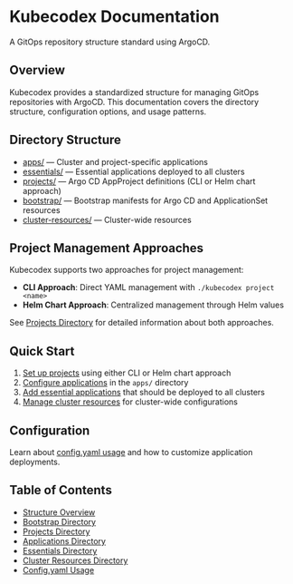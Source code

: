 # Kubecodex Documentation

A GitOps repository structure standard using ArgoCD.

## Overview

Kubecodex provides a standardized structure for managing GitOps repositories with ArgoCD. This documentation covers the directory structure, configuration options, and usage patterns.

## Directory Structure

- [apps/](apps.md) — Cluster and project-specific applications
- [essentials/](essentials.md) — Essential applications deployed to all clusters
- [projects/](projects.md) — Argo CD AppProject definitions (CLI or Helm chart approach)
- [bootstrap/](bootstrap.md) — Bootstrap manifests for Argo CD and ApplicationSet resources
- [cluster-resources/](cluster-resources.md) — Cluster-wide resources

## Project Management Approaches

Kubecodex supports two approaches for project management:
- **CLI Approach**: Direct YAML management with `./kubecodex project <name>`
- **Helm Chart Approach**: Centralized management through Helm values

See [Projects Directory](projects.md) for detailed information about both approaches.

## Quick Start

1. [Set up projects](projects.md) using either CLI or Helm chart approach
2. [Configure applications](apps.md) in the `apps/` directory
3. [Add essential applications](essentials.md) that should be deployed to all clusters
4. [Manage cluster resources](cluster-resources.md) for cluster-wide configurations

## Configuration

Learn about [config.yaml usage](config-yaml.md) and how to customize application deployments.

## Table of Contents

- [Structure Overview](structure-overview.md)
- [Bootstrap Directory](bootstrap.md)
- [Projects Directory](projects.md)
- [Applications Directory](apps.md)
- [Essentials Directory](essentials.md)
- [Cluster Resources Directory](cluster-resources.md)
- [Config.yaml Usage](config-yaml.md)
